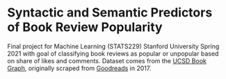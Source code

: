 # Syntactic and Semantic Predictors of Book Review Popularity

Final project for Machine Learning (STATS229) Stanford University Spring 2021 with goal of classifying book reviews as popular or unpopular based on share of likes and comments. Dataset comes from the [UCSD Book Graph](https://sites.google.com/eng.ucsd.edu/ucsdbookgraph/home), originally scraped from [Goodreads](https://www.goodreads.com/) in 2017.
